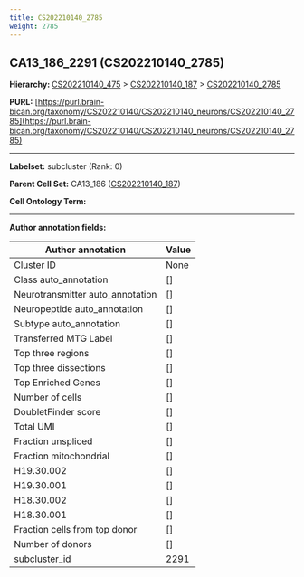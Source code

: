 ```yaml
---
title: CS202210140_2785
weight: 2785
---
```

## CA13_186_2291 (CS202210140_2785)
<b>Hierarchy: </b>
[CS202210140_475](../CS202210140_475) >
[CS202210140_187](../CS202210140_187) >
[CS202210140_2785](../CS202210140_2785)

**PURL:** [https://purl.brain-bican.org/taxonomy/CS202210140/CS202210140_neurons/CS202210140_2785](https://purl.brain-bican.org/taxonomy/CS202210140/CS202210140_neurons/CS202210140_2785)

---


**Labelset:** subcluster (Rank: 0)

**Parent Cell Set:** CA13_186 ([CS202210140_187](../CS202210140_187))



**Cell Ontology Term:** 

[MARKER GENES.]: #


---

[TRANSFERRED ANNOTATIONS.]: #


[AUTHOR ANNOTATION FIELDS.]: #


**Author annotation fields:**

| Author annotation | Value |
|-------------------|-------|
|Cluster ID|None|
|Class auto_annotation|[]|
|Neurotransmitter auto_annotation|[]|
|Neuropeptide auto_annotation|[]|
|Subtype auto_annotation|[]|
|Transferred MTG Label|[]|
|Top three regions|[]|
|Top three dissections|[]|
|Top Enriched Genes|[]|
|Number of cells|[]|
|DoubletFinder score|[]|
|Total UMI|[]|
|Fraction unspliced|[]|
|Fraction mitochondrial|[]|
|H19.30.002|[]|
|H19.30.001|[]|
|H18.30.002|[]|
|H18.30.001|[]|
|Fraction cells from top donor|[]|
|Number of donors|[]|
|subcluster_id|2291|
